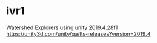 # ivr1
Watershed Explorers
using unity 2019.4.28f1 
https://unity3d.com/unity/qa/lts-releases?version=2019.4
